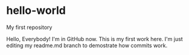 # hello-world
My first repository

Hello, Everybody!
I'm in GitHub now. This is my first work here. I'm just editing my readme.md branch to demostrate how commits work.
